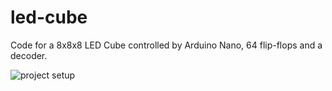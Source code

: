 # led-cube
Code for a 8x8x8 LED Cube controlled by Arduino Nano, 64 flip-flops and a decoder.

![project setup](https://i.imgur.com/3dXNhKl.jpg)
